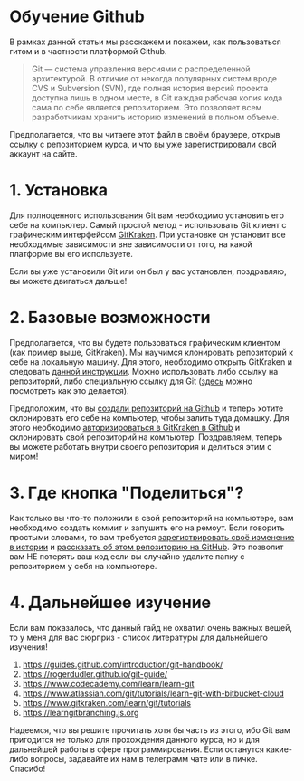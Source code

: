 # Обучение Github

В рамках данной статьи мы расскажем и покажем, как пользоваться гитом и в частности платформой Github.

> Git — система управления версиями с распределенной архитектурой. В отличие от некогда популярных систем вроде CVS и Subversion (SVN), где полная история версий проекта доступна лишь в одном месте, в Git каждая рабочая копия кода сама по себе является репозиторием. Это позволяет всем разработчикам хранить историю изменений в полном объеме.

Предполагается, что вы читаете этот файл в своём браузере, открыв ссылку с репозиторием курса, и что вы уже зарегистрировали свой аккаунт на сайте.

# 1. Установка

Для полноценного использования Git вам необходимо установить его себе на компьютер. Самый простой метод - использовать Git клиент с графическим интерфейсом [GitKraken](https://gitkraken.com "GitKraken"). При установке он установит все необходимые зависимости вне зависимости от того, на какой платформе вы его используете.

Если вы уже установили Git или он был у вас установлен, поздравляю, вы можете двигаться дальше!

# 2. Базовые возможности

Предполагается, что вы будете пользоваться графическим клиентом (как пример выше, GitKraken). Мы научимся клонировать репозиторий к себе на локальную машину. Для этого, необходимо открыть GitKraken и следовать [данной инструкции](https://support.gitkraken.com/working-with-repositories/open-clone-init/#cloning-an-existing-project). Можно использовать либо ссылку на репозиторий, либо специальную ссылку для Git ([здесь](https://docs.github.com/en/repositories/creating-and-managing-repositories/cloning-a-repository) можно посмотреть как это делается).

Предположим, что вы [создали репозиторий на Github](https://docs.github.com/en/repositories/creating-and-managing-repositories/creating-a-new-repository) и теперь хотите склонировать его себе на компьютер, чтобы залить туда домашку. Для этого необходимо [авторизироваться в GitKraken в Github](https://support.gitkraken.com/integrations/github/#github-authentication) и склонировать свой репозиторий на компьютер. Поздравляем, теперь вы можете работать внутри своего репозитория и делиться этим с миром!

# 3. Где кнопка "Поделиться"?

Как только вы что-то положили в свой репозиторий на компьютере, вам необходимо создать коммит и запушить его на ремоут. Если говорить простыми словами, то вам требуется [зарегистрировать своё изменение в истории](https://support.gitkraken.com/working-with-commits/commits/) и [рассказать об этом репозиторию на GitHub](https://support.gitkraken.com/working-with-repositories/pushing-and-pulling/#push). Это позволит вам НЕ потерять ваш код если вы случайно удалите папку с репозиторием у себя на компьютере.

# 4. Дальнейшее изучение

Если вам показалось, что данный гайд не охватил очень важных вещей, то у меня для вас сюрприз - список литературы для дальнейшего изучения! 

1. https://guides.github.com/introduction/git-handbook/
2. https://rogerdudler.github.io/git-guide/
3. https://www.codecademy.com/learn/learn-git
4. https://www.atlassian.com/git/tutorials/learn-git-with-bitbucket-cloud
5. https://www.gitkraken.com/learn/git/tutorials
6. https://learngitbranching.js.org

Надеемся, что вы решите прочитать хотя бы часть из этого, ибо Git вам пригодится не только для прохождения данного курса, но и для дальнейшей работы в сфере программирования. Если останутся какие-либо вопросы, задавайте их нам в телеграмм чате или в личке. Спасибо!